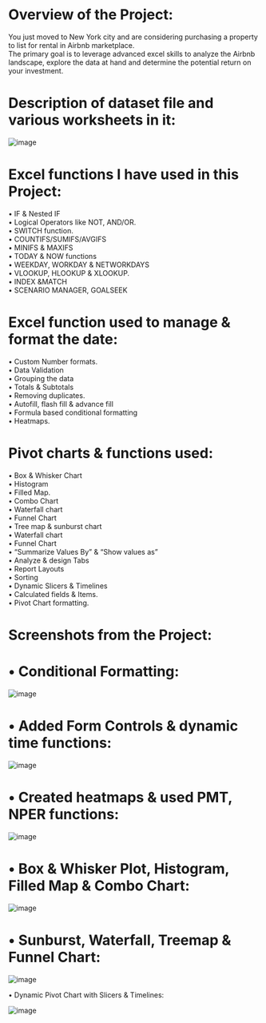 # Overview of the Project: <br>

You just moved to New York city and are considering purchasing a property to list for rental in Airbnb marketplace.  <br>
The primary goal is to leverage advanced excel skills to analyze the Airbnb landscape, explore the data at hand and determine the potential return on your investment. <br>

# Description of dataset file and various worksheets in it: <br>

![image](https://github.com/user-attachments/assets/9cba1507-9383-4ed1-96a7-bd3df3757595)


# Excel functions I have used in this Project: <br>

•	IF & Nested IF <br>
•	Logical Operators like NOT, AND/OR. <br>
•	SWITCH function.  <br>
•	COUNTIFS/SUMIFS/AVGIFS <br>
•	MINIFS & MAXIFS <br>
•	TODAY & NOW functions <br>
•	WEEKDAY, WORKDAY & NETWORKDAYS <br>
•	VLOOKUP, HLOOKUP & XLOOKUP. <br>
•	INDEX &MATCH <br>
•	SCENARIO MANAGER, GOALSEEK <br>

# Excel function used to manage & format the date: <br>

•	Custom Number formats. <br>
•	Data Validation <br>
•	Grouping the data <br>
•	Totals & Subtotals <br>
•	Removing duplicates. <br>
•	Autofill, flash fill & advance fill <br>
•	Formula based conditional formatting <br>
•	Heatmaps. <br>

#  Pivot charts & functions used: <br>

•	Box & Whisker Chart <br>
•	Histogram <br>
•	Filled Map. <br>
•	Combo Chart <br>
•	Waterfall chart <br>
•	Funnel Chart <br>
•	Tree map & sunburst chart <br>
•	Waterfall chart <br>
•	Funnel Chart <br>
•	“Summarize Values By” & “Show values as” <br>
•	Analyze & design Tabs <br>
•	Report Layouts <br>
•	Sorting <br>
•	Dynamic Slicers & Timelines <br>
•	Calculated fields & Items. <br>
•	Pivot Chart formatting. <br>


# Screenshots from the Project: <br>

# •	Conditional Formatting: <br>

![image](https://github.com/user-attachments/assets/71ba7052-f253-4925-8214-bb5cc2692223)

# •	Added Form Controls & dynamic time functions:<br>

![image](https://github.com/user-attachments/assets/b0692a49-2b17-48d7-af85-3cc78cb1d78f)

# •	Created heatmaps & used PMT, NPER functions:<br>

![image](https://github.com/user-attachments/assets/ea6f3270-cfe4-4e8b-8d8d-c45d9358bbfe)

# •	Box & Whisker Plot, Histogram, Filled Map & Combo Chart:<br>

![image](https://github.com/user-attachments/assets/c1771d8b-fe70-4a04-a519-3e301aa73e28)

# •	Sunburst, Waterfall, Treemap & Funnel Chart:<br>

![image](https://github.com/user-attachments/assets/a2b06c73-5b1d-4aff-9d4b-9af8af0059d0)

•	Dynamic Pivot Chart with Slicers & Timelines:<br>

![image](https://github.com/user-attachments/assets/a3104867-e6ad-4496-938e-544ceaac86ea)







